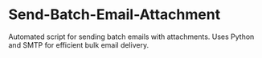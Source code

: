 # Send-Batch-Email-Attachment
Automated script for sending batch emails with attachments. Uses Python and SMTP for efficient bulk email delivery.
